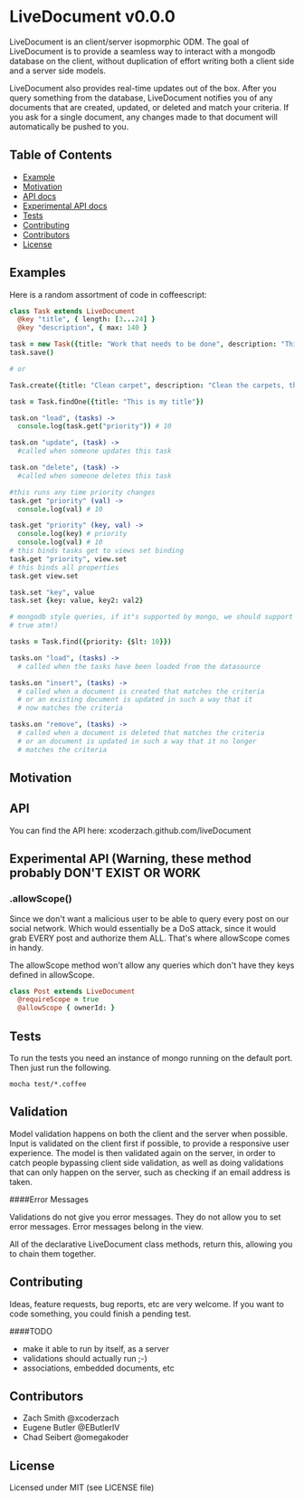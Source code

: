 LiveDocument v0.0.0
===================

  LiveDocument is an client/server isopmorphic ODM.  The goal of LiveDocument
is to provide a seamless way to interact with a mongodb database on the client,
without duplication of effort writing both a client side and a server side
models. 

  LiveDocument also provides real-time updates out of the box.  After you query
something from the database, LiveDocument notifies you of any documents that
are created, updated, or deleted and match your criteria.  If you ask for a
single document, any changes made to that document will automatically be pushed
to you.


Table of Contents
-----------------
  * [Example](#example)
  * [Motivation](#motivation)
  * [API docs](#api)
  * [Experimental API docs](#experimental)
  * [Tests](#tests)
  * [Contributing](#contributing)
  * [Contributors](#contributors)
  * [License](#license)


<a name = "example"></a>
Examples
--------

Here is a random assortment of code in coffeescript:

```coffeescript
class Task extends LiveDocument
  @key "title", { length: [3...24] }
  @key "description", { max: 140 }

task = new Task({title: "Work that needs to be done", description: "This is some important work", priority:10})
task.save()

# or 

Task.create({title: "Clean carpet", description: "Clean the carpets, they're gross", priority: 4})

task = Task.findOne({title: "This is my title"})

task.on "load", (tasks) ->
  console.log(task.get("priority")) # 10

task.on "update", (task) ->
  #called when someone updates this task

task.on "delete", (task) ->
  #called when someone deletes this task

#this runs any time priority changes
task.get "priority" (val) ->
  console.log(val) # 10

task.get "priority" (key, val) ->
  console.log(key) # priority
  console.log(val) # 10
# this binds tasks get to views set binding
task.get "priority", view.set
# this binds all properties
task.get view.set

task.set "key", value
task.set {key: value, key2: val2}

# mongodb style queries, if it"s supported by mongo, we should support it (not
# true atm!)

tasks = Task.find({priority: {$lt: 10}})

tasks.on "load", (tasks) ->
  # called when the tasks have been loaded from the datasource

tasks.on "insert", (tasks) ->
  # called when a document is created that matches the criteria
  # or an existing document is updated in such a way that it
  # now matches the criteria

tasks.on "remove", (tasks) ->
  # called when a document is deleted that matches the criteria
  # or an document is updated in such a way that it no longer
  # matches the criteria
```
 
<a name = "motivation"></a>
Motivation
----------

<a name = "api"></a>
API 
---

You can find the API here: 
xcoderzach.github.com/liveDocument

<a name = "experimental"></a>
Experimental API (Warning, these method probably DON'T EXIST OR WORK
----------------

### .allowScope()

  Since we don't want a malicious user to be able to query every
post on our social network.  Which would essentially be a DoS attack,
since it would grab EVERY post and authorize them ALL.  That's where
allowScope comes in handy.  

  The allowScope method won't allow any queries which don't have they keys defined
in allowScope. 

```coffeescript
class Post extends LiveDocument
  @requireScope = true
  @allowScope { ownerId: } 

```


<a name = "tests"></a>
Tests 
-----
  To run the tests you need an instance of mongo running on the default port.
Then just run the following.

    mocha test/*.coffee

Validation
----------

  Model validation happens on both the client and the server when possible.
Input is validated on the client first if possible, to provide a responsive
user experience.  The model is then validated again on the server, in order to
catch people bypassing client side validation, as well as doing validations
that can only happen on the server, such as checking if an email address is
taken.

####Error Messages

  Validations do not give you error messages.  They do not allow you to set
error messages.  Error messages belong in the view.

  All of the declarative LiveDocument class methods, return this, allowing you
to chain them together.

<a name = "contributing"></a>
Contributing
------------
  
  Ideas, feature requests, bug reports, etc are very welcome.  If you want to code something, you could finish
a pending test.

####TODO
  * make it able to run by itself, as a server
  * validations should actually run ;-)
  * associations, embedded documents, etc

<a name = "contributors"></a>
Contributors
------------

  * Zach Smith @xcoderzach
  * Eugene Butler @EButlerIV
  * Chad Seibert @omegakoder

<a name = "license"></a>
License
-------

  Licensed under MIT (see LICENSE file)
